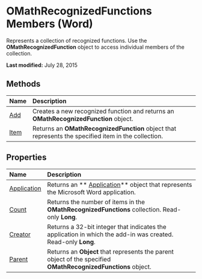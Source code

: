 
# OMathRecognizedFunctions Members (Word)
Represents a collection of recognized functions. Use the  **OMathRecognizedFunction** object to access individual members of the collection.

 **Last modified:** July 28, 2015


## Methods



|**Name**|**Description**|
|:-----|:-----|
| [Add](859164e7-fa39-04dc-0584-2ca7796f93a8.md)|Creates a new recognized function and returns an  **OMathRecognizedFunction** object.|
| [Item](2e3ef41b-4aa5-8b2e-dcac-4a0bf28a8157.md)|Returns an  **OMathRecognizedFunction** object that represents the specified item in the collection.|

## Properties



|**Name**|**Description**|
|:-----|:-----|
| [Application](91d476cd-d8d5-86b0-5a9a-f8b7a2b21b5c.md)|Returns an  ** [Application](d1cf6f8f-4e88-bf01-93b4-90a83f79cb44.md)** object that represents the Microsoft Word application.|
| [Count](429fc0a1-a5a0-93e2-0e5f-005a776d7d24.md)|Returns the number of items in the  **OMathRecognizedFunctions** collection. Read-only **Long**.|
| [Creator](c1f81f2b-7a51-e6f7-ad62-e11088bd79ad.md)|Returns a 32-bit integer that indicates the application in which the add-in was created. Read-only  **Long**.|
| [Parent](5f23c35d-8600-db0b-5535-9498224d342d.md)|Returns an  **Object** that represents the parent object of the specified **OMathRecognizedFunctions** object.|
